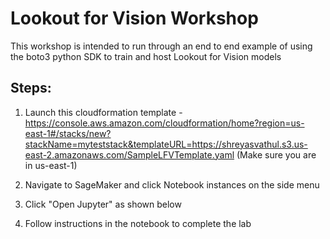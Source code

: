 # Lookout for Vision Workshop

This workshop is intended to run through an end to end example of using the boto3 python SDK to train and host Lookout for Vision models

## Steps:

1. Launch this cloudformation template - https://console.aws.amazon.com/cloudformation/home?region=us-east-1#/stacks/new?stackName=myteststack&templateURL=https://shreyasvathul.s3.us-east-2.amazonaws.com/SampleLFVTemplate.yaml
(Make sure you are in us-east-1)

2. Navigate to SageMaker and click Notebook instances on the side menu

3. Click "Open Jupyter" as shown below 

4. Follow instructions in the notebook to complete the lab

